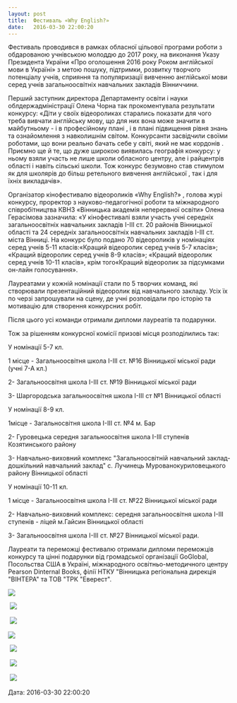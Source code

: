 ```yaml
---
layout: post
title:  Фестиваль «Why English?»
date:   2016-03-30 22:00:20
---
```

Фестиваль проводився в рамках обласної цільової програми роботи з обдарованою учнівською молоддю до 2017 року, на виконання Указу Президента України «Про оголошення 2016 року Роком англійської мови в Україні» з метою пошуку, підтримки, розвитку творчого потенціалу учнів, сприяння та популяризації вивченню англійської мови серед учнів загальноосвітніх навчальних закладів Вінниччини.

Перший заступник директора Департаменту освіти і науки облдержадміністрації Олена Чорна так прокоментувала результати конкурсу: «Діти у своїх відеороликах старались показати для чого треба вивчати англійську мову, що для них вона може значити в майбутньому - і в професійному плані , і в плані підвищення рівня знань та ознайомлення з навколишнім світом. Конкурсанти засвідчили своїми роботами, що вони реально бачать себе у світі, який не має кордонів . Приємно ще й те, що дуже широкою виявилась географія конкурсу: у ньому взяли участь не лише школи обласного центру, але і райцентрів області і навіть сільські школи. Тож конкурс безумовно став стимулом як для школярів до більш ретельного вивчення англійської , так і для їхніх викладачів».

Організатор кінофестивалю відеороликів «Why English?» , голова журі конкурсу, проректор з науково-педагогічної роботи та міжнародного співробітництва КВНЗ «Вінницька академія неперервної освіти» Олена Герасімова зазначила: «У кінофестивалі взяли участь учні середніх загальноосвітніх навчальних закладів І-ІІІ ст. 20 районів Вінницької області та 24 середніх загальноосвітніх навчальних закладів І-ІІІ ст. міста Вінниці. На конкурс було подано 70 відеороликів у номінаціях серед учнів 5-11 класів:«Кращий відеоролик серед учнів 5-7 класів»; «Кращий відеоролик серед учнів 8-9 класів»; «Кращий відеоролик серед учнів 10-11 класів», крім того«Кращий відеоролик за підсумками он-лайн голосування».

Лауреатами у кожній номінації стали по 5 творчих команд, які створювали презентаційний відеоролик від навчального закладу. Усіх їх по черзі запрошували на сцену, де учні розповідали про історію та мотивацію для створення конкурсних робіт.

Після цього усі команди отримали дипломи лауреатів та подарунки.

Тож за рішенням конкурсної комісії призові місця розподілились так:

У номінації 5-7 кл.

1 місце - Загальноосвітня школа І-ІІІ ст. №16 Вінницької міської ради (учні 7-А кл.)

2- Загальноосвітня школа І-ІІІ ст. №19 Вінницької міської ради

3- Шаргородська загальноосвітня школа І-ІІІ ст №1 Вінницької області

У номінації 8-9 кл.

1місце - Загальносвітня школа І-ІІІ ст. №4 м. Бар 

2- Гуровецька середня загальноосвітня школа І-ІІІ ступенів Козятинського району 

3- Навчально-виховний комплекс "Загальноосвітній навчальний заклад-дошкільний навчальний заклад" с. Лучинець Мурованокуриловецького району Вінницької області 

У номінації 10-11 кл. 

1 місце - Загальноосвітня школа І-ІІІ ст. №22 Вінницької міської ради 

2- Навчально-виховний комплекс: середня загальноосвітня школа І-ІІІ ступенів - ліцей м.Гайсин Вінницької області

3- Загальноосвітня школа І-ІІІ ст. №27 Вінницької міської ради.

Лауреати та переможці фестивалю отримали дипломи переможців конкурсу та цінні подарунки від громадської організації GoGlobal, Посольства США в Україні, міжнародного освітньо-методичного центру Pearson Dinternal Books, філії НТКУ "Вінницька регіональна дирекція "ВІНТЕРА" та ТОВ "ТРК "Еверест".

![](/assets/tiger-1459364191.jpg)

 ![](/assets/tiger-1459364224.jpg)

 ![](/assets/tiger-1459364262.jpg)

![](/assets/tiger-1459364295.jpg)

 ![](/assets/tiger-1459364321.jpg)

 ![](/assets/tiger-1459364354.jpg)

 ![](/assets/tiger-1459364390.jpg)

  
Дата: 2016-03-30 22:00:20